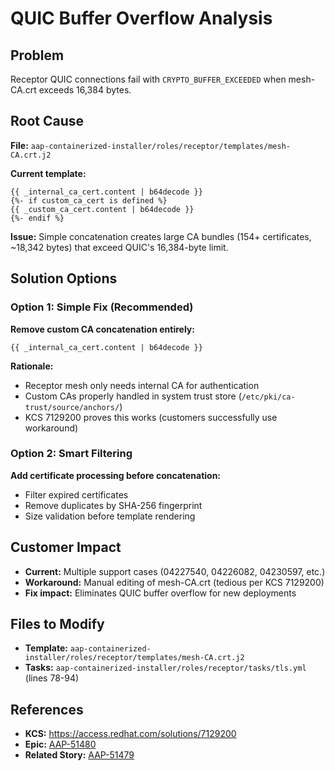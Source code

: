 # QUIC Buffer Overflow Analysis

## Problem
Receptor QUIC connections fail with `CRYPTO_BUFFER_EXCEEDED` when mesh-CA.crt exceeds 16,384 bytes.

## Root Cause
**File:** `aap-containerized-installer/roles/receptor/templates/mesh-CA.crt.j2`

**Current template:**
```jinja
{{ _internal_ca_cert.content | b64decode }}
{%- if custom_ca_cert is defined %}
{{ _custom_ca_cert.content | b64decode }}
{%- endif %}
```

**Issue:** Simple concatenation creates large CA bundles (154+ certificates, ~18,342 bytes) that exceed QUIC's 16,384-byte limit.

## Solution Options

### Option 1: Simple Fix (Recommended)
**Remove custom CA concatenation entirely:**
```jinja
{{ _internal_ca_cert.content | b64decode }}
```

**Rationale:** 
- Receptor mesh only needs internal CA for authentication
- Custom CAs properly handled in system trust store (`/etc/pki/ca-trust/source/anchors/`)
- KCS 7129200 proves this works (customers successfully use workaround)

### Option 2: Smart Filtering
**Add certificate processing before concatenation:**
- Filter expired certificates
- Remove duplicates by SHA-256 fingerprint  
- Size validation before template rendering

## Customer Impact
- **Current:** Multiple support cases (04227540, 04226082, 04230597, etc.)
- **Workaround:** Manual editing of mesh-CA.crt (tedious per KCS 7129200)
- **Fix impact:** Eliminates QUIC buffer overflow for new deployments

## Files to Modify
- **Template:** `aap-containerized-installer/roles/receptor/templates/mesh-CA.crt.j2`
- **Tasks:** `aap-containerized-installer/roles/receptor/tasks/tls.yml` (lines 78-94)

## References
- **KCS:** https://access.redhat.com/solutions/7129200
- **Epic:** [AAP-51480](https://issues.redhat.com/browse/AAP-51480)
- **Related Story:** [AAP-51479](https://issues.redhat.com/browse/AAP-51479)
